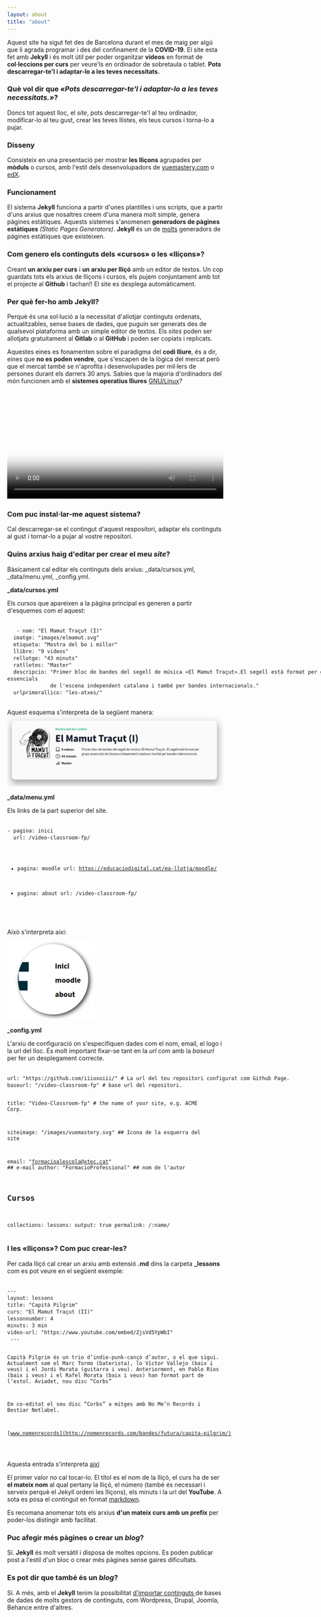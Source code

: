 ```yaml
---
layout: about
title: "about"
---
```


Aquest site ha sigut fet des de Barcelona durant el mes de maig per algú que li agrada programar i des del confinament de la **COVID-19**. El site esta fet amb **Jekyll** i és molt útil per poder organitzar **vídeos** en format de **col·leccions per curs** per veure'ls en ordinador de sobretaula o tablet. **Pots descarregar-te'l i adaptar-lo a les teves necessitats.**

### Què vol dir que *«Pots descarregar-te'l i adaptar-lo a les teves necessitats.»*?
Doncs tot aquest lloc, el *site*, pots descarregar-te'l al teu ordinador, modificar-lo al teu gust, crear les teves llistes, els teus cursos i torna-lo a pujar.

### Disseny

Consisteix en una presentació per mostrar **les lliçons** agrupades per **mòduls** o cursos,  amb l'estil dels desenvolupadors de [vuemastery.com](https://www.vuemastery.com/) o [edX](https://www.edx.org/).  

### Funcionament

El sistema **Jekyll** funciona a partir d'unes plantilles i uns scripts, que a partir d'uns arxius que nosaltres creem
d'una manera molt simple,  genera pàgines estàtiques. Aquests sistemes s'anomenen **generadors de pàgines estàtiques** *(Static Pages Generators)*. **Jekyll** és un de [molts](https://www.staticgen.com/) generadors de pàgines estàtiques que existeixen.

### Com genero els continguts dels «cursos» o les «lliçons»?

Creant **un arxiu per curs** i **un arxiu per lliçó** amb un editor de textos. Un cop guardats tots els arxius de lliçons i cursos, els pujem conjuntament amb tot el projecte al **Github** i tachan!! El site es desplega automàticament.


### Per què fer-ho amb Jekyll?

Perquè és una sol·lució a la necessitat d'allotjar continguts ordenats, actualitzables, sense bases de dades, que puguin ser generats des de qualsevol plataforma amb un simple editor de textos. Els *sites* poden ser allotjats gratuitament al **Gitlab** o al **GitHub** i poden ser copiats i replicats.

Aquestes eines es fonamenten sobre el paradigma del **codi lliure**, és a dir, eines que **no es poden vendre**, que s'escapen de la lògica del mercat però que el mercat també se n'aprofita i desenvolupades per mil·lers de persones durant els darrers 30 anys. Sabies que la majoria d'ordinadors del món funcionen amb el **sistemes operatius lliures** [GNU/Linux](https://www.gnu.org/)?

<video style="width: 100%;" controls="controls" poster="//static.fsf.org/nosvn/FSF30-video/fsf30-poster.png" crossorigin="anonymous">
<source src="//static.fsf.org/nosvn/FSF30-video/FSF_30_720p.webm" type="video/webm">
<track kind="subtitles" label="Català" srclang="ca" src="https://raw.githubusercontent.com/iiioxoiii/translations/master/FSF_30_ca.vtt" default="default">
<track kind="subtitles" label="English" srclang="en" src="//static.fsf.org/nosvn/FSF30-video/captions/FSF_30_720p.en.vtt" default="default">
<track kind="subtitles" label="Spanish" srclang="es" src="//static.fsf.org/nosvn/FSF30-video/captions/FSF_30_es.vtt">
<track kind="subtitles" label="French" srclang="fr" src="//static.fsf.org/nosvn/FSF30-video/captions/FSF_30_720p.fr.vtt">
<track kind="subtitles" label="German" srclang="en" src="//static.fsf.org/nosvn/FSF30-video/captions/FSF_30_720p.de.vtt">
<track kind="subtitles" label="русский" srclang="ru" src="//static.fsf.org/nosvn/FSF30-video/captions/FSF_30_720p.ru.vtt">
<track kind="subtitles" label="italiano" srclang="it" src="//static.fsf.org/nosvn/FSF30-video/captions/FSF_30_720p.it.vtt">
<track kind="subtitles" label="português" srclang="pt" src="//static.fsf.org/nosvn/FSF30-video/captions/FSF_30_720p.pt.vtt">
<track kind="subtitles" label="српски" srclang="sr" src="//static.fsf.org/nosvn/FSF30-video/captions/FSF_30_720p.sr.vtt">
<track kind="subtitles" label="fārsi" srclang="fa" src="//static.fsf.org/nosvn/FSF30-video/captions/FSF_30_720p.fa.vtt">
<track kind="subtitles" label="nederlands" srclang="nl" src="//static.fsf.org/nosvn/FSF30-video/captions/FSF_30_720p.nl.vtt">
<track kind="subtitles" label="magyar" srclang="hu" src="//static.fsf.org/nosvn/FSF30-video/captions/FSF_30_720p.hu.vtt">
<track kind="subtitles" label="svenska" srclang="se" src="//static.fsf.org/nosvn/FSF30-video/captions/FSF_30_720p.se.vtt">
<track kind="subtitles" label="română" srclang="ro" src="//static.fsf.org/nosvn/FSF30-video/captions/FSF_30_720p.ro.vtt">
<track kind="subtitles" label="lietuvių" srclang="lt" src="//static.fsf.org/nosvn/FSF30-video/captions/FSF_30_720p.lt.vtt">
<track kind="subtitles" label="hebrew" srclang="lt" src="//static.fsf.org/nosvn/FSF30-video/captions/FSF_30_720p.he.vtt">
<track kind="subtitles" label="português do Brasil" srclang="pt-br" src="//static.fsf.org/nosvn/FSF30-video/captions/FSF_30_720p.pt-br.vtt">
<track kind="subtitles" label="chinese" srclang="lt" src="//static.fsf.org/nosvn/FSF30-video/captions/FSF_30_720p.zh-cn.vtt">
</video>


### Com puc instal·lar-me aquest sistema?

Cal descarregar-se el contingut d'aquest respositori, adaptar els continguts al gust i tornar-lo a pujar al vostre repositori.

### Quins arxius haig d'editar per crear el meu *site*?

Bàsicament cal editar els continguts dels arxius: \_data/cursos.yml, \_data/menu.yml, \_config.yml. 

**_data/cursos.yml**

Els cursos que apareixen a la pàgina principal es generen a partir d'esquemes com el aquest:

<div class="hljs" style="width: 800px;"><pre style="
    margin-top: 0px;
    margin-bottom: 0px;
"><code class="plaintext" >
   - nom: "El Mamut Traçut (I)"
  imatge: "images/elmamut.svg"
  etiqueta: "Mostra del bo i millor"
  llibre: "9 videos"
  rellotge: "43 minuts"
  ratlletes: "Master"
  descripcio: "Primer bloc de bandes del segell de música «El Mamut Traçut».El segell està format per grups essencials
              de l'escena independent catalana i també per bandes internacionals." 
  urlprimerallico: "les-atxes/"
 </code></pre>
</div>

Aquest esquema s'interpreta de la següent manera:
![](/images/captura01.png)


**_data/menu.yml**

Els links de la part superior del site.

<div class="hljs" style="width: 800px;"><pre style="
    margin-top: 0px;
    margin-bottom: 0px;
">
	<code class="plaintext">
- pagina: inici 
  url: /video-classroom-fp/

- pagina: moodle
  url: https://educaciodigital.cat/ea-llotja/moodle/

- pagina: about
  url: /video-classroom-fp/
  </code>
</pre>
</div>


Això s'interpreta aixi:

![](/images/capturabar.png)




**_config.yml**

L'arxiu de configuració on s'especifiquen dades com el nom, email, el logo i la url del lloc. És molt important fixar-se tant en la *url* com amb la *baseurl* per fer un desplegament correcte.

<div class="hljs" style="width: 800px;">
<pre style="
    margin-top: 0px;
    margin-bottom: 0px;
"><code class="plaintext">
url: "https://github.com/iiioxoiii/" # La url del teu repositori configurat com Github Page.
baseurl: "/video-classroom-fp" # base url del repositori. 

title: "Video-Classroom-fp" # the name of your site, e.g. ACME Corp.

siteimage: "/images/vuemastery.svg" ## Icona de la esquerra del site

email: "formacioalescola@xtec.cat" ## e-mail 
author: "FormacioProfessional" ## nom de l'autor

## Cursos
collections:
  lessons:
    output: true
    permalink: /:name/
</code></pre>
</div>

### I les «lliçons»? Com puc crear-les?

Per cada lliçó cal crear un arxiu amb extensió **.md** dins la carpeta **_lessons** com es pot veure en el següent exemple:

<div class="hljs" style="width: 800px;">
<pre style="
    margin-top: 0px;
    margin-bottom: 0px;
">
	<code class="plaintext">
---
layout: lessons
title: "Capità Pilgrim" 
curs: "El Mamut Traçut (II)"
lessonnumber: 4
minuts: 3 min
video-url: "https://www.youtube.com/embed/ZjsVd5YpWbI"
 ---

Capità Pilgrim és un trio d’indie-punk-cançó d’autor, o el que sigui. 
Actualment som el Marc Tormo (baterista), lo Víctor Vallejo (baix i veus) i el Jordi 
Morata (guitarra i veu). Anteriorment, en Pablo Ríos (baix i veus) i el Rafel Morata 
(baix i veus) han format part de l’estol. Aviadet, nou disc “Corbs”

Em co-editat el seu disc “Corbs” a mitges amb No Me’n Records i Bestiar Netlabel.

[www.nomenrecords](http://nomenrecords.com/bandes/futura/capita-pilgrim/) 

</code></pre></div>

Aquesta entrada s'interpreta [així](/video-classroom-fp/el-mamut-tracut-2-capita-pilgrim/)

El primer valor no cal tocar-lo. El títol es el nom de la lliçó, el curs ha de ser **el mateix nom** al qual pertany la lliçó, el número (també és necessari i serveix perquè el Jekyll ordeni les lliçons), els minuts i la url del **YouTube**. A sota es posa el contingut en format [markdown](https://github.com/adam-p/markdown-here/wiki/Markdown-Cheatsheet).

Es recomana anomenar tots els arxius **d'un mateix curs amb un prefix** per poder-los distingir amb facilitat.

### Puc afegir més pàgines o crear un *blog*?

Sí. **Jekyll** és molt versàtil i disposa de moltes opcions. Es poden publicar post a l'estil d'un bloc o crear més pàgines sense gaires dificultats. 

### Es pot dir que també és un *blog*?

Sí. A més, amb el **Jekyll** tenim la possibilitat [d'importar continguts ](https://import.jekyllrb.com/) de bases de dades de molts gestors de continguts, com Wordpress, Drupal, Joomla, Behance entre d'altres.




